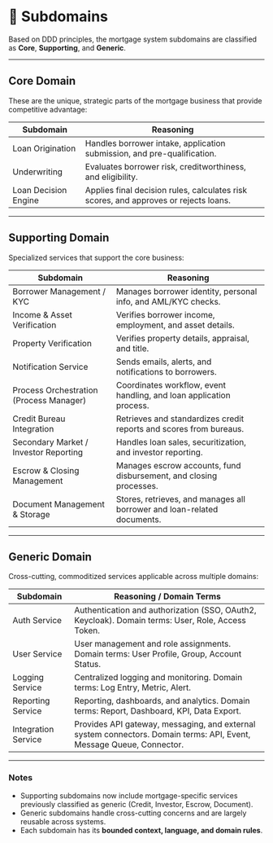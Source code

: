 # 📌 Subdomains

Based on DDD principles, the mortgage system subdomains are classified as **Core**, **Supporting**, and **Generic**.

---

## **Core Domain**
These are the unique, strategic parts of the mortgage business that provide competitive advantage:

| **Subdomain** | **Reasoning** |
|---------------|---------------|
| Loan Origination | Handles borrower intake, application submission, and pre-qualification. |
| Underwriting | Evaluates borrower risk, creditworthiness, and eligibility. |
| Loan Decision Engine | Applies final decision rules, calculates risk scores, and approves or rejects loans. |

---

## **Supporting Domain**
Specialized services that support the core business:

| **Subdomain** | **Reasoning** |
|---------------|---------------|
| Borrower Management / KYC | Manages borrower identity, personal info, and AML/KYC checks. |
| Income & Asset Verification | Verifies borrower income, employment, and asset details. |
| Property Verification | Verifies property details, appraisal, and title. |
| Notification Service | Sends emails, alerts, and notifications to borrowers. |
| Process Orchestration (Process Manager) | Coordinates workflow, event handling, and loan application process. |
| Credit Bureau Integration | Retrieves and standardizes credit reports and scores from bureaus. |
| Secondary Market / Investor Reporting | Handles loan sales, securitization, and investor reporting. |
| Escrow & Closing Management | Manages escrow accounts, fund disbursement, and closing processes. |
| Document Management & Storage | Stores, retrieves, and manages all borrower and loan-related documents. |

---

## **Generic Domain**
Cross-cutting, commoditized services applicable across multiple domains:

| **Subdomain** | **Reasoning / Domain Terms** |
|---------------|-----------------------------|
| Auth Service | Authentication and authorization (SSO, OAuth2, Keycloak). Domain terms: User, Role, Access Token. |
| User Service | User management and role assignments. Domain terms: User Profile, Group, Account Status. |
| Logging Service | Centralized logging and monitoring. Domain terms: Log Entry, Metric, Alert. |
| Reporting Service | Reporting, dashboards, and analytics. Domain terms: Report, Dashboard, KPI, Data Export. |
| Integration Service | Provides API gateway, messaging, and external system connectors. Domain terms: API, Event, Message Queue, Connector. |

---

### **Notes**
- Supporting subdomains now include mortgage-specific services previously classified as generic (Credit, Investor, Escrow, Document).
- Generic subdomains handle cross-cutting concerns and are largely reusable across systems.
- Each subdomain has its **bounded context, language, and domain rules**.
